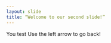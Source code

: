 ```yaml
---
layout: slide
title: “Welcome to our second slide!”
---
```

You test
Use the left arrow to go back!
